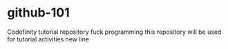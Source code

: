 # github-101
Codefinity tutorial repository
fuck programming
this repository will be used for tutorial activities
new line
